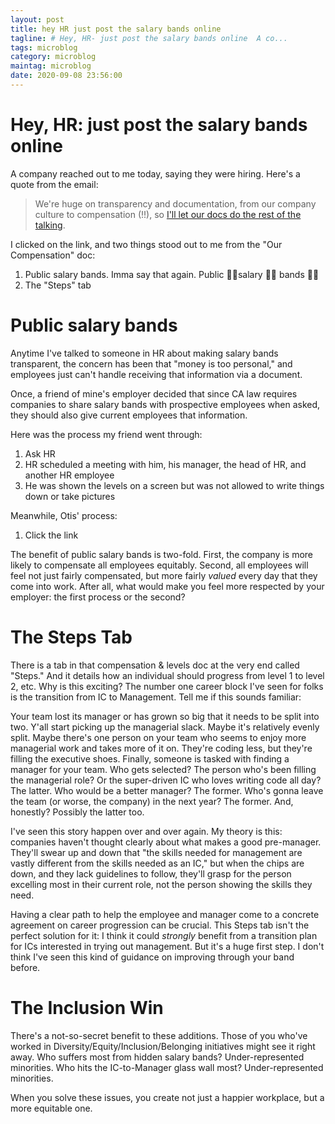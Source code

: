 ```yaml
---
layout: post
title: hey HR just post the salary bands online
tagline: # Hey, HR- just post the salary bands online  A co...
tags: microblog
category: microblog
maintag: microblog
date: 2020-09-08 23:56:00
---
```

# Hey, HR: just post the salary bands online

A company reached out to me today, saying they were hiring. Here's a quote from the email:
>We're huge on transparency and documentation, from our company culture to compensation (!!), so [I'll let our docs do the rest of the talking](https://www.notion.so/Curious-about-Otis-46df28b7e37c4b1fa5e4681a0efda4e4).

I clicked on the link, and two things stood out to me from the "Our Compensation" doc:
1. Public salary bands. Imma say that again. Public 👏🏽salary 👏🏽 bands 👏🏽
2. The "Steps" tab

# Public salary bands
Anytime I've talked to someone in HR about making salary bands transparent, the concern has been that "money is too personal," and employees just can't handle receiving that information via a document.

Once, a friend of mine's employer decided that since CA law requires companies to share salary bands with prospective employees when asked, they should also give current employees that information.

Here was the process my friend went through:
1. Ask HR
2. HR scheduled a meeting with him, his manager, the head of HR, and another HR employee
3. He was shown the levels on a screen but was not allowed to write things down or take pictures

Meanwhile, Otis' process:
1. Click the link

The benefit of public salary bands is two-fold. First, the company is more likely to compensate all employees equitably. Second, all employees will feel not just fairly compensated, but more fairly _valued_ every day that they come into work. After all, what would make you feel more respected by your employer: the first process or the second?

# The Steps Tab
There is a tab in that compensation & levels doc at the very end called "Steps." And it details how an individual should progress from level 1 to level 2, etc. Why is this exciting? The number one career block I've seen for folks is the transition from IC to Management. Tell me if this sounds familiar:

Your team lost its manager or has grown so big that it needs to be split into two. Y'all start picking up the managerial slack. Maybe it's relatively evenly split. Maybe there's one person on your team who seems to enjoy more managerial work and takes more of it on. They're coding less, but they're filling the executive shoes. Finally, someone is tasked with finding a manager for your team. Who gets selected? The person who's been filling the managerial role? Or the super-driven IC who loves writing code all day? The latter. Who would be a better manager? The former. Who's gonna leave the team (or worse, the company) in the next year? The former. And, honestly? Possibly the latter too.

I've seen this story happen over and over again. My theory is this: companies haven't thought clearly about what makes a good pre-manager. They'll swear up and down that "the skills needed for management are vastly different from the skills needed as an IC," but when the chips are down, and they lack guidelines to follow, they'll grasp for the person excelling most in their current role, not the person showing the skills they need.

Having a clear path to help the employee and manager come to a concrete agreement on career progression can be crucial. This Steps tab isn't the perfect solution for it: I think it could _strongly_ benefit from a transition plan for ICs interested in trying out management. But it's a huge first step. I don't think I've seen this kind of guidance on improving through your band before.

# The Inclusion Win
There's a not-so-secret benefit to these additions. Those of you who've worked in Diversity/Equity/Inclusion/Belonging initiatives might see it right away. Who suffers most from hidden salary bands? Under-represented minorities. Who hits the IC-to-Manager glass wall most? Under-represented minorities.

When you solve these issues, you create not just a happier workplace, but a more equitable one.
